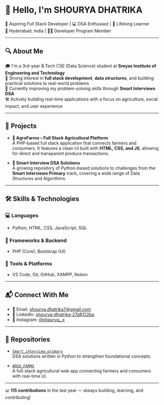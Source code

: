 # 👋 Hello, I'm SHOURYA DHATRIKA

🚀 Aspiring Full Stack Developer | 💻 DSA Enthusiast | 🌱 Lifelong Learner  
📍 Hyderabad, India | 🧑‍💻 Developer Program Member

---

## 🔍 About Me

🎓 I'm a 3rd-year B.Tech CSE (Data Science) student at **Sreyas Institute of Engineering and Technology**  
🧠 Strong interest in **full stack development**, **data structures**, and building practical solutions to real-world problems  
💬 Currently improving my problem-solving skills through **Smart Interviews DSA**  
🛠️ Actively building real-time applications with a focus on agriculture, social impact, and user experience

---

## 💼 Projects

- **🌾 AgroFarms – Full Stack Agricultural Platform**  
  A PHP-based full stack application that connects farmers and consumers. It features a clean UI built with **HTML, CSS, and JS**, allowing for direct and transparent produce transactions.

- **📘 Smart Interview DSA Solutions**  
  A growing repository of Python-based solutions to challenges from the **Smart Interviews Primary** track, covering a wide range of Data Structures and Algorithms.

---

## 🛠️ Skills & Technologies

### 💻 Languages
- Python, HTML, CSS, JavaScript, SQL

### 🧱 Frameworks & Backend
- PHP (Core), Bootstrap (UI)

### 🧰 Tools & Platforms
- VS Code, Git, GitHub, XAMPP, Notion

---

## 📬 Connect With Me

- 📧 Email: [shourya.dhatrika7@gmail.com](mailto:shourya.dhatrika7@gmail.com)  
- 🔗 LinkedIn: [shourya-dhatrika-27a8122ba](https://www.linkedin.com/in/shourya-dhatrika-27a8122ba)  
- 📸 Instagram: [@shaurya_.x](https://instagram.com/shaurya_.x)

---

## 📌 Repositories

- [`Smart_interview_primary`](https://github.com/Shouryadhatrika/Smart_interview_primary)  
  DSA solutions written in Python to strengthen foundational concepts.

- [`ARGO_FARMS`](https://github.com/Shouryadhatrika/ARGO_FARMS)  
  A full-stack agricultural web app connecting farmers and consumers with real-time UI.

---

📊 **115 contributions** in the last year — always building, learning, and contributing!
